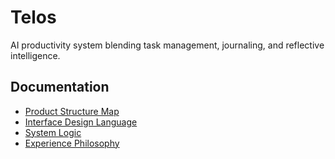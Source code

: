 # Telos

AI productivity system blending task management, journaling, and reflective intelligence.

## Documentation
- [Product Structure Map](docs/product_structure_map.md)
- [Interface Design Language](docs/interface_design_language.md)
- [System Logic](docs/system_logic.md)
- [Experience Philosophy](docs/experience_philosophy.md)

